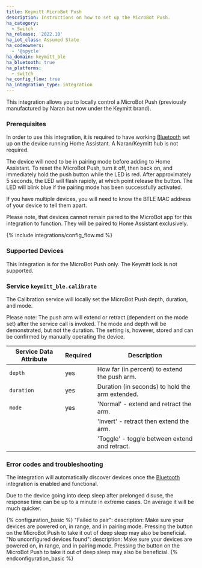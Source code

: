 ```yaml
---
title: Keymitt MicroBot Push
description: Instructions on how to set up the MicroBot Push.
ha_category:
  - Switch
ha_release: '2022.10'
ha_iot_class: Assumed State
ha_codeowners:
  - '@spycle'
ha_domain: keymitt_ble
ha_bluetooth: true
ha_platforms:
  - switch
ha_config_flow: true
ha_integration_type: integration
---
```


This integration allows you to locally control a MicroBot Push (previously manufactured by Naran but now under the Keymitt brand).

### Prerequisites

In order to use this integration, it is required to have working [Bluetooth](/integrations/blueooth) set up on the device running Home Assistant. A Naran/Keymitt hub is not required.

The device will need to be in pairing mode before adding to Home Assistant. To reset the MicroBot Push, turn it off, then back on, and immediately hold the push button while the LED is red. After approximately 5 seconds, the LED will flash rapidly, at which point release the button. The LED will blink blue if the pairing mode has been successfully activated.

If you have multiple devices, you will need to know the BTLE MAC address of your device to tell them apart.

Please note, that devices cannot remain paired to the MicroBot app for this integration to function. They will be paired to Home Assistant exclusively.

{% include integrations/config_flow.md %}

### Supported Devices

This Integration is for the MicroBot Push only. The Keymitt lock is not supported.

### Service `keymitt_ble.calibrate`

The Calibration service will locally set the MicroBot Push depth, duration, and mode.

Please note: The push arm will extend or retract (dependent on the mode set) after the service call is invoked. The mode and depth will be demonstrated, but not the duration. The setting is, however, stored and can be confirmed by manually operating the device.

| Service Data Attribute | Required | Description                                                                                   |
| ---------------------- | -------- | --------------------------------------------------------------------------------------------- |
| `depth`                | yes      | How far (in percent) to extend the push arm.                                                  |
| `duration`             | yes      | Duration (in seconds) to hold the arm extended.                                               |
| `mode`                 | yes      |'Normal' - extend and retract the arm.                                                         |
|                        |          |'Invert' - retract then extend the arm.                                                        |      
|                        |          |'Toggle' - toggle between extend and retract.                                                  |

### Error codes and troubleshooting

The integration will automatically discover devices once the [Bluetooth](/integrations/bluetooth) integration is enabled and functional.

Due to the device going into deep sleep after prelonged disuse, the response time can be up to a minute in extreme cases. On average it will be much quicker.

{% configuration_basic %}
"Failed to pair":
  description: Make sure your devices are powered on, in range, and in pairing mode. Pressing the button on the MicroBot Push to take it out of deep sleep may also be beneficial.
"No unconfigured devices found":
  description: Make sure your devices are powered on, in range, and in pairing mode. Pressing the button on the MicroBot Push to take it out of deep sleep may also be beneficial.
{% endconfiguration_basic %}
